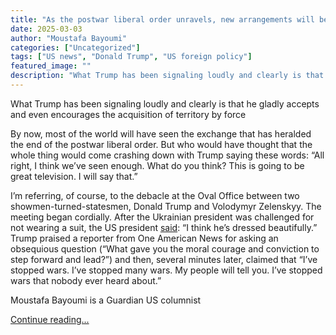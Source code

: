```yaml
---
title: "As the postwar liberal order unravels, new arrangements will be necessary | Moustafa Bayoumi"
date: 2025-03-03
author: "Moustafa Bayoumi"
categories: ["Uncategorized"]
tags: ["US news", "Donald Trump", "US foreign policy"]
featured_image: ""
description: "What Trump has been signaling loudly and clearly is that he gladly accepts and even encourages the acquisition of territory by forceBy now, most of the world wi..."
---
```


What Trump has been signaling loudly and clearly is that he gladly accepts and even encourages the acquisition of territory by force

By now, most of the world will have seen the exchange that has heralded the end of the postwar liberal order. But who would have thought that the whole thing would come crashing down with Trump saying these words: “All right, I think we’ve seen enough. What do you think? This is going to be great television. I will say that.”

I’m referring, of course, to the debacle at the Oval Office between two showmen-turned-statesmen, Donald Trump and Volodymyr Zelenskyy. The meeting began cordially. After the Ukrainian president was challenged for not wearing a suit, the US president [said](https://www.youtube.com/watch?v=AL4zYCOVtXg): “I think he’s dressed beautifully.” Trump praised a reporter from One American News for asking an obsequious question (“What gave you the moral courage and conviction to step forward and lead?”) and then, several minutes later, claimed that “I’ve stopped wars. I’ve stopped many wars. My people will tell you. I’ve stopped wars that nobody ever heard about.”

Moustafa Bayoumi is a Guardian US columnist

[Continue reading...](https://www.theguardian.com/commentisfree/2025/mar/03/trump-zelenskyy-postworld-liberal-order)
